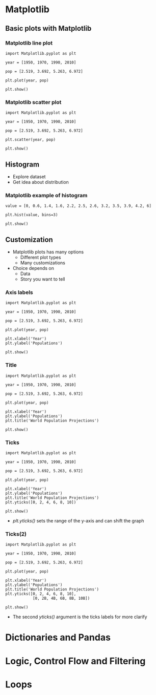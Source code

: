 # Matplotlib

## Basic plots with Matplotlib

### Matplotlib line plot

```
import Matplotlib.pyplot as plt

year = [1950, 1970, 1990, 2010]

pop = [2.519, 3.692, 5.263, 6.972]

plt.plot(year, pop)

plt.show()
```

### Matplotlib scatter plot

```
import Matplotlib.pyplot as plt

year = [1950, 1970, 1990, 2010]

pop = [2.519, 3.692, 5.263, 6.972]

plt.scatter(year, pop)

plt.show()
```

## Histogram

- Explore dataset
- Get idea about distribution

### Matplotlib example of histogram

```
value = [0, 0.6, 1.4, 1.6, 2.2, 2.5, 2.6, 3.2, 3.5, 3.9, 4.2, 6]

plt.hist(value, bins=3)

plt.show()
```

## Customization

- Matplotlib plots has many options
  - Different plot types
  - Many customizations
- Choice depends on
  - Data
  - Story you want to tell

### Axis labels

```
import Matplotlib.pyplot as plt

year = [1950, 1970, 1990, 2010]

pop = [2.519, 3.692, 5.263, 6.972]

plt.plot(year, pop)

plt.xlabel('Year')
plt.ylabel('Populations')

plt.show()
```

### Title

```
import Matplotlib.pyplot as plt

year = [1950, 1970, 1990, 2010]

pop = [2.519, 3.692, 5.263, 6.972]

plt.plot(year, pop)

plt.xlabel('Year')
plt.ylabel('Populations')
plt.title('World Population Projections')

plt.show()
```

### Ticks

```
import Matplotlib.pyplot as plt

year = [1950, 1970, 1990, 2010]

pop = [2.519, 3.692, 5.263, 6.972]

plt.plot(year, pop)

plt.xlabel('Year')
plt.ylabel('Populations')
plt.title('World Population Projections')
plt.yticks([0, 2, 4, 6, 8, 10])

plt.show()
```

- _plt.yticks()_ sets the range of the y-axis and can shift the graph

### Ticks(2)

```
import Matplotlib.pyplot as plt

year = [1950, 1970, 1990, 2010]

pop = [2.519, 3.692, 5.263, 6.972]

plt.plot(year, pop)

plt.xlabel('Year')
plt.ylabel('Populations')
plt.title('World Population Projections')
plt.yticks([0, 2, 4, 6, 8, 10],
            [0, 2B, 4B, 6B, 8B, 10B])

plt.show()
```

- The second _yticks()_ argument is the ticks labels for more clarify

# Dictionaries and Pandas

# Logic, Control Flow and Filtering

# Loops
